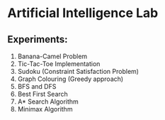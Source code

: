 # Artificial Intelligence Lab
## Experiments:
1. Banana-Camel Problem
2. Tic-Tac-Toe Implementation
3. Sudoku (Constraint Satisfaction Problem)
4. Graph Colouring (Greedy approach)
5. BFS and DFS
6. Best First Search
7. A* Search Algorithm
8. Minimax Algorithm
